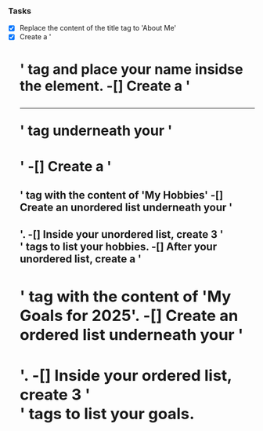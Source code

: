 ### Tasks
-[X] Replace the content of the title tag to 'About Me'
-[X] Create a '<h1>' tag and place your name insidse the element.
-[] Create a '<hr>' tag underneath your '<h1>'
-[] Create a '<h2>' tag with the content of 'My Hobbies'
-[] Create an unordered list underneath your '<h2>'.
-[] Inside your unordered list, create 3 '<li>' tags to list your hobbies.
-[] After your unordered list, create a '<h2>' tag with the content of 'My Goals for 2025'.
-[] Create an ordered list underneath your '<h2>'.
-[] Inside your ordered list, create 3 '<li>' tags to list your goals.
